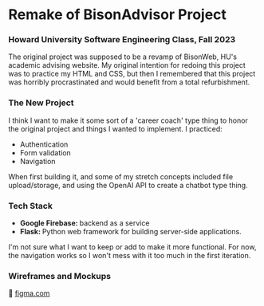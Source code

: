 <h1>
  Remake of BisonAdvisor Project 
</h1>
<h3>Howard University Software Engineering Class, Fall 2023</h3>

<p>
  The original project was supposed to be a revamp of BisonWeb, HU's academic advising website. 
  My original intention for redoing this project was to practice my HTML and CSS,
  but then I remembered that this project was horribly procrastinated and would benefit from a total refurbishment.
</p>

<h3>The New Project</h3>

<p>
  I think I want to make it some sort of a 'career coach' type thing to honor the original project and things I wanted to implement. I practiced:
</p>
<ul>
  <li>Authentication</li>
  <li>Form validation</li>
  <li>Navigation</li>
</ul>
<p>
  When first building it, and some of my stretch concepts included file upload/storage, and using the OpenAI API to create a chatbot type thing.
</p>

<h3>Tech Stack</h3>
<ul>
  <li><b>Google Firebase: </b>backend as a service</li>
  <li><b>Flask: </b>Python web framework for building server-side applications.</li>
</ul>
<p>I'm not sure what I want to keep or add to make it more functional. For now, the navigation works so I won't mess with it too much in the first iteration.</p>

<h3>Wireframes and Mockups</h3>
🎨 <a href="https://www.figma.com/design/DsWiYpqmo5BLHxJUxcjrCP/Untitled?node-id=1-2&t=gF6OGw91rGOLkiEH-1"> figma.com </a>
